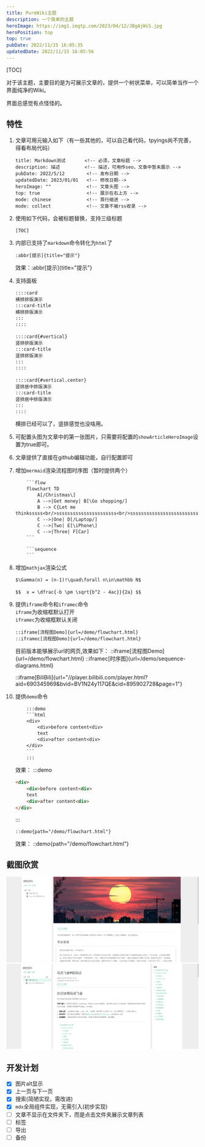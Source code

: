 ```yaml
---
title: PureWiki主题
description: 一个简单的主题
heroImage: https://img1.imgtp.com/2023/04/12/JBgAjWiS.jpg
heroPosition: top
top: true
pubDate: 2022/11/15 16:05:35
updatedDate: 2022/11/15 16:05:56
---
```


[TOC]

对于该主题，主要目的是为可展示文章的，提供一个树状菜单，可以简单当作一个界面纯净的Wiki。

界面总感觉有点怪怪的。

## 特性

1. 文章可用元输入如下（有一些其他的，可以自己看代码，tpyings尚不完善，得看布局代码）
    ```
    title: Markdown测试       <!-- 必须，文章标题 -->
    description: 描述         <!-- 描述，可用作seo，文章中暂未展示 -->
    pubDate: 2022/5/12        <!-- 发布日期 -->
    updatedDate: 2023/01/01   <!-- 修改日期-->
    heroImage: ""             <!-- 文章头图 -->
    top: true                 <!-- 展示在右上方 -->
    mode: chinese             <!-- 首行缩进 -->
    mode: collect             <!-- 文章不被rss收录 -->
    ```

2. 使用如下代码，会被标题替换，支持三级标题
    ```
    [TOC]
    ```
3. 内部已支持了`markdown`命令转化为`html`了
    ```
    :abbr[提示]{title="提示"}
    ```
    效果：:abbr[提示]{title="提示"}
4. 支持面板
    ```
    ::::card
    横排排版演示
    :::card-title
    横排排版演示
    :::
    ::::

    ::::card{#vertical}
    竖排排版演示
    :::card-title
    竖排排版演示
    :::
    ::::

    ::::card{#vertical.center}
    竖排居中排版演示
    :::card-title
    竖排居中排版演示
    :::
    ::::
    ```
    横排已经可以了，竖排感觉也没啥用。
5. 可配置头图为文章中的第一张图片，只需要将配置的`showArticleHeroImage`设置为true即可。
6. 文章提供了直接在github编辑功能，自行配置即可
7. 增加`mermaid`渲染流程图时序图（暂时提供两个）
    ```
        ```flow
        flowchart TD
            A[/Christmas\]
            A -->|Get money| B[\Go shopping/]
            B --> C{Let me thinksssss<br/>ssssssssssssssssssssss<br/>sssssssssssssssssssssssssss}
            C -->|One| D[/Laptop/]
            C -->|Two| E[\iPhone\]
            C -->|Three| F[Car]
        ```
    ```
    ```
        ```sequence
        ```
    ```
8. 增加`mathjax`渲染公式
    ```
    $\Gamma(n) = (n-1)!\quad\forall n\in\mathbb N$

    $$	x = \dfrac{-b \pm \sqrt{b^2 - 4ac}}{2a} $$
    ```
9. 提供`iframe`命令和`iframec`命令  
    `iframe`为收缩框默认打开  
    `iframec`为收缩框默认关闭
    ```
    ::iframe[流程图Demo]{url=/demo/flowchart.html}
    ::iframec[流程图Demo]{url=/demo/flowchart.html}
    ```
    目前版本能够展示url的网页,效果如下：
    ::iframe[流程图Demo]{url=/demo/flowchart.html}
    ::iframec[时序图]{url=/demo/sequence-diagrams.html}

    ::iframe[BiliBili]{url="//player.bilibili.com/player.html?aid=690345969&bvid=BV1N24y117QE&cid=895902728&page=1"}

10. 提供`demo`命令

    ```
        :::demo
        ```html
        <div>
            <div>before content<div>
            text
            <div>after content<div>
        </div>
        ```
        :::
    ```
    效果：
    :::demo
    ```html
    <div>
        <div>before content<div>
        text
        <div>after content<div>
    </div>
    ```
    :::
    
    ```
    ::demo{path="/demo/flowchart.html"}
    ```
    效果：
    ::demo{path="/demo/flowchart.html"}


## 截图欣赏

![图 1](/article/Pure%20Wiki%20%E5%BC%80%E5%8F%91%E8%AE%A1%E5%88%92_2022-11-15_15-16-09-33.png)  
![图 2](/article/Pure%20Wiki%20%E5%BC%80%E5%8F%91%E8%AE%A1%E5%88%92_2022-11-15_15-16-09-58.png)  

 
## 开发计划

- [x] 图片alt显示
- [x] 上一页与下一页
- [x] 搜索(简陋实现，需改进)
- [x] `mdx`全局组件实现，无需引入(初步实现)
- [ ] 文章不显示在文件夹下，而是点击文件夹展示文章列表
- [ ] 标签
- [ ] 导出
- [ ] 备份
